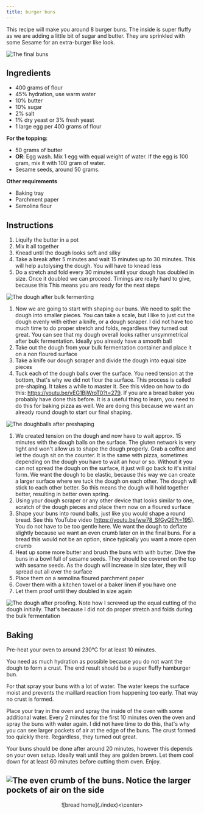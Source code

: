 ```yaml
---
title: burger buns
---
```


This recipe will make you around 8 burger buns. The inside is super fluffy as we are adding a little bit of sugar and butter. They are sprinkled with some Sesame for an extra-burger like look.

![The final buns](../../images/bread/burger-buns-6.jpg)


## Ingredients

* 400 grams of flour
* 45% hydration, use warm water
* 10% butter
* 10% sugar
* 2% salt
* 1% dry yeast or 3% fresh yeast
* 1 large egg per 400 grams of flour

**For the topping:**

* 50 grams of butter
* **OR**: Egg wash. Mix 1 egg with equal weight of water. If the egg is 100 gram, mix it with 100 gram of water.
* Sesame seeds, around 50 grams.

**Other requirements**

* Baking tray
* Parchment paper
* Semolina flour

## Instructions

1. Liquify the butter in a pot
2. Mix it all together
3. Knead until the dough looks soft and silky
4. Take a break after 5 minutes and wait 15 minutes up to 30 minutes. This will help autolysing the dough. You will have to knead less
5. Do a stretch and fold every 30 minutes until your dough has doubled in size. Once it doubled we can proceed. Timings are really hard to give, because this This means you are ready for the next steps

![The dough after bulk fermenting](../../images/bread/burger-buns-1.jpg)

1. Now we are going to start with shaping our buns. We need to split the dough into smaller pieces. You can take a scale, but I like to just cut the dough evenly with either a knife, or a dough scraper. I did not have too much time to do proper stretch and folds, regardless they turned out great. You can see that my dough overall looks rather unsymmetrical after bulk fermentation. Ideally you already have a smooth ball
2. Take out the dough from your bulk fermentation container and place it on a non floured surface
3. Take a knife our dough scraper and divide the dough into equal size pieces
4. Tuck each of the dough balls over the surface. You need tension at the bottom, that's why we did not flour the surface. This process is called pre-shaping. It takes a while to master it. See this video on how to do this: https://youtu.be/vEG1BjWroT0?t=279. If you are a bread baker you probably have done this before. It is a useful thing to learn, you need to do this for baking pizza as well. We are doing this because we want an already round dough to start our final shaping.

![The doughballs after preshaping](../../images/bread/burger-buns-2.jpg)

1. We created tension on the dough and now have to wait approx. 15 minutes with the dough balls on the surface. The gluten network is very tight and won't allow us to shape the dough properly. Grab a coffee and let the dough sit on the counter. It is the same with pizza, sometimes depending on the dough you have to wait an hour or so. Without it you can not spread the dough on the surface, it just will go back to it's initial form. We want the dough to be elastic, because this way we can create a larger surface where we tuck the dough on each other. The dough will stick to each other better. So this means the dough will hold together better, resulting in better oven spring.
2. Using your dough scraper or any other device that looks similar to one, scratch of the dough pieces and place them now on a floured surface
3. Shape your buns into round balls, just like you would shape a round bread. See this YouTube video (https://youtu.be/ww78_SfGyQE?t=195). You do not have to be too gentle here. We want the dough to deflate slightly because we want an even crumb later on in the final buns. For a bread this would not be an option, since typically you want a more open crumb
4. Heat up some more butter and brush the buns with with butter. Dive the buns in a bowl full of sesame seeds. They should be covered on the top with sesame seeds. As the dough will increase in size later, they will spread out all over the surface
5. Place them on a semolina floured parchment paper
6. Cover them with a kitchen towel or a baker linen if you have one
7. Let them proof until they doubled in size again

![The dough after proofing. Note how I screwed up the equal cutting of the dough initially. That's because I did not do proper stretch and folds during the bulk fermentation](../../images/bread/burger-buns-4.jpg)


## Baking

Pre-heat your oven to around 230°C for at least 10 minutes.

You need as much hydration as possible because you do not want the dough to form a crust. The end result should be a super fluffy hamburger bun.

For that spray your buns with a lot of water. The water keeps the surface moist and prevents the maillard reaction from happening too early. That way no crust is formed.

Place your tray in the oven and spray the inside of the oven with some additional water. Every 2 minutes for the first 10 minutes oven the oven and spray the buns with water again. I did not have time to do this, that's why you can see larger pockets of air at the edge of the buns. The crust formed too quickly there. Regardless, they turned out great.

Your buns should be done after around 20 minutes, however this depends on your oven setup. Ideally wait until they are golden brown. Let them cool down for at least 60 minutes before cutting them oven. Enjoy.

![The even crumb of the buns. Notice the larger pockets of air on the side](../../images/bread/burger-buns-5.jpg)
---
<center>![bread home](./index)<\center>
